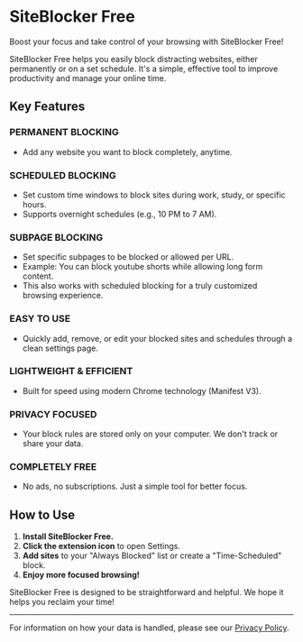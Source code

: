 # SiteBlocker Free

Boost your focus and take control of your browsing with SiteBlocker Free!

SiteBlocker Free helps you easily block distracting websites, either permanently or on a set schedule. It's a simple, effective tool to improve productivity and manage your online time.

## Key Features

### PERMANENT BLOCKING

- Add any website you want to block completely, anytime.

### SCHEDULED BLOCKING

- Set custom time windows to block sites during work, study, or specific hours.
- Supports overnight schedules (e.g., 10 PM to 7 AM).

### SUBPAGE BLOCKING

- Set specific subpages to be blocked or allowed per URL.
- Example: You can block youtube shorts while allowing long form content.
- This also works with scheduled blocking for a truly customized browsing experience.

### EASY TO USE

- Quickly add, remove, or edit your blocked sites and schedules through a clean settings page.

### LIGHTWEIGHT & EFFICIENT

- Built for speed using modern Chrome technology (Manifest V3).

### PRIVACY FOCUSED

- Your block rules are stored only on your computer. We don't track or share your data.

### COMPLETELY FREE

- No ads, no subscriptions. Just a simple tool for better focus.

## How to Use

1.  **Install SiteBlocker Free.**
2.  **Click the extension icon** to open Settings.
3.  **Add sites** to your "Always Blocked" list or create a "Time-Scheduled" block.
4.  **Enjoy more focused browsing!**

SiteBlocker Free is designed to be straightforward and helpful. We hope it helps you reclaim your time!

---

For information on how your data is handled, please see our [Privacy Policy](PRIVACY.md).
